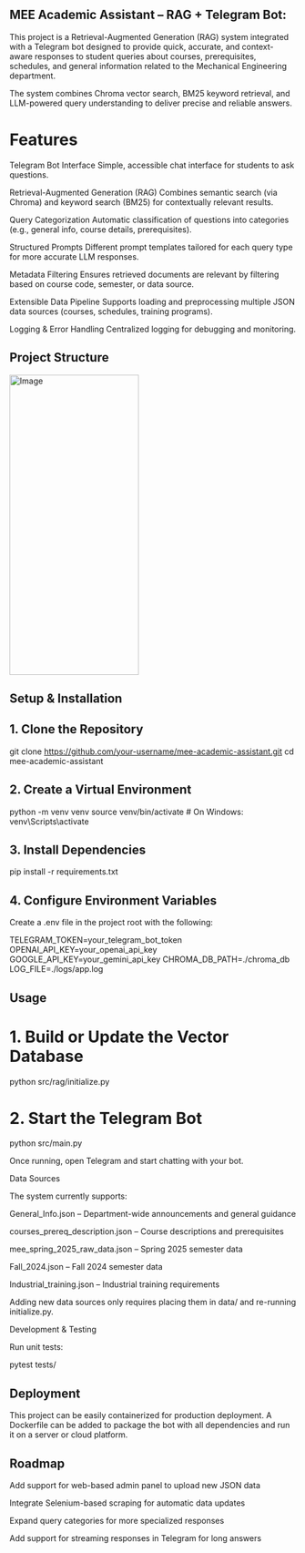 ## MEE Academic Assistant – RAG + Telegram Bot:
This project is a Retrieval-Augmented Generation (RAG) system integrated with a Telegram bot designed to provide quick, accurate, and context-aware responses to student queries about courses, prerequisites, schedules, and general information related to the Mechanical Engineering department.

The system combines Chroma vector search, BM25 keyword retrieval, and LLM-powered query understanding to deliver precise and reliable answers.

# Features

Telegram Bot Interface
Simple, accessible chat interface for students to ask questions.

Retrieval-Augmented Generation (RAG)
Combines semantic search (via Chroma) and keyword search (BM25) for contextually relevant results.

Query Categorization
Automatic classification of questions into categories (e.g., general info, course details, prerequisites).

Structured Prompts
Different prompt templates tailored for each query type for more accurate LLM responses.

Metadata Filtering
Ensures retrieved documents are relevant by filtering based on course code, semester, or data source.

Extensible Data Pipeline
Supports loading and preprocessing multiple JSON data sources (courses, schedules, training programs).

Logging & Error Handling
Centralized logging for debugging and monitoring.

## Project Structure
<img width="227" height="527" alt="Image" src="https://github.com/user-attachments/assets/6f5c446d-865c-4b0f-8cbf-75ecf7648589" />




## Setup & Installation
## 1. Clone the Repository
git clone https://github.com/your-username/mee-academic-assistant.git
cd mee-academic-assistant

## 2. Create a Virtual Environment
python -m venv venv
source venv/bin/activate  # On Windows: venv\Scripts\activate

## 3. Install Dependencies
pip install -r requirements.txt

## 4. Configure Environment Variables

Create a .env file in the project root with the following:

TELEGRAM_TOKEN=your_telegram_bot_token
OPENAI_API_KEY=your_openai_api_key
GOOGLE_API_KEY=your_gemini_api_key
CHROMA_DB_PATH=./chroma_db
LOG_FILE=./logs/app.log

## Usage
# 1. Build or Update the Vector Database
python src/rag/initialize.py

# 2. Start the Telegram Bot
python src/main.py


Once running, open Telegram and start chatting with your bot.

Data Sources

The system currently supports:

General_Info.json – Department-wide announcements and general guidance

courses_prereq_description.json – Course descriptions and prerequisites

mee_spring_2025_raw_data.json – Spring 2025 semester data

Fall_2024.json – Fall 2024 semester data

Industrial_training.json – Industrial training requirements

Adding new data sources only requires placing them in data/ and re-running initialize.py.

Development & Testing

Run unit tests:

pytest tests/

## Deployment

This project can be easily containerized for production deployment. A Dockerfile can be added to package the bot with all dependencies and run it on a server or cloud platform.

## Roadmap

Add support for web-based admin panel to upload new JSON data

Integrate Selenium-based scraping for automatic data updates

Expand query categories for more specialized responses

Add support for streaming responses in Telegram for long answers
